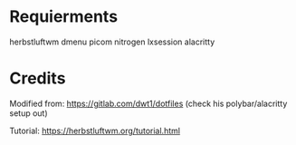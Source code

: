 # Requierments
herbstluftwm dmenu picom nitrogen lxsession alacritty

# Credits
Modified from: https://gitlab.com/dwt1/dotfiles (check his polybar/alacritty setup out)

Tutorial: https://herbstluftwm.org/tutorial.html

